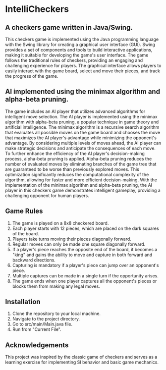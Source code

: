 # IntelliCheckers

## A checkers game written in Java/Swing.

This checkers game is implemented using the Java programming language with the Swing library for creating a graphical user interface (GUI). Swing provides a set of components and tools to build interactive applications, making it suitable for developing the game's user interface.
The game follows the traditional rules of checkers, providing an engaging and challenging experience for players. The graphical interface allows players to easily interact with the game board, select and move their pieces, and track the progress of the game.

## AI implemented using the minimax algorithm and alpha-beta pruning.

The game includes an AI player that utilizes advanced algorithms for intelligent move selection. The AI player is implemented using the minimax algorithm with alpha-beta pruning, a popular technique in game theory and artificial intelligence.
The minimax algorithm is a recursive search algorithm that evaluates all possible moves on the game board and chooses the move that maximizes the AI player's advantage while minimizing the opponent's advantage. By considering multiple levels of moves ahead, the AI player can make strategic decisions and anticipate the consequences of each move.
To further enhance the efficiency of the AI player's decision-making process, alpha-beta pruning is applied. Alpha-beta pruning reduces the number of evaluated moves by eliminating branches of the game tree that are guaranteed to be worse than previously explored moves. This optimization significantly reduces the computational complexity of the algorithm, allowing for faster and more efficient decision-making.
With the implementation of the minimax algorithm and alpha-beta pruning, the AI player in this checkers game demonstrates intelligent gameplay, providing a challenging opponent for human players.

## Game Rules

1. The game is played on a 8x8 checkered board.
2. Each player starts with 12 pieces, which are placed on the dark squares of the board.
3. Players take turns moving their pieces diagonally forward.
4. Regular moves can only be made one square diagonally forward.
5. If a player's piece reaches the opposite end of the board, it becomes a "king" and gains the ability to move and capture in both forward and backward directions.
6. Capturing is mandatory if a player's piece can jump over an opponent's piece.
7. Multiple captures can be made in a single turn if the opportunity arises.
8. The game ends when one player captures all the opponent's pieces or blocks them from making any legal moves.


## Installation

1. Clone the repository to your local machine.
2. Navigate to the project directory.
3. Go to src/main/Main.java file.
4. Run from "Current File".

## Acknowledgements

This project was inspired by the classic game of checkers and serves as a learning exercise for  implementing SI behavior and basic game mechanics.